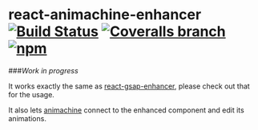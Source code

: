 # react-animachine-enhancer [![Build Status](https://img.shields.io/travis/azazdeaz/react-animachine-enhancer.svg?style=flat-square)](https://travis-ci.org/azazdeaz/react-animachine-enhancer) [![Coveralls branch](https://img.shields.io/coveralls/azazdeaz/react-animachine-enhancer/master.svg?style=flat-square)](https://coveralls.io/github/azazdeaz/react-animachine-enhancer) [![npm](https://img.shields.io/npm/dm/react-animachine-enhancer.svg?style=flat-square)]()

###*Work in progress*

It works exactly the same as [react-gsap-enhancer], please check out that for the usage.

It also lets [animachine] connect to the enhanced component and edit its animations.

[react-gsap-enhancer]: https://github.com/azazdeaz/react-gsap-enhancer#readme
[animachine]: https://github.com/animachine/animachine#readme
